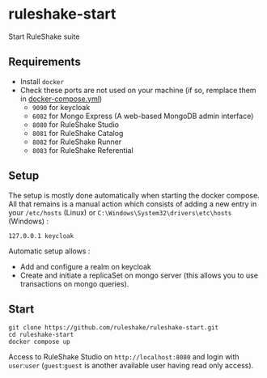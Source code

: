 # ruleshake-start

Start RuleShake suite

## Requirements

* Install `docker`
* Check these ports are not used on your machine (if so, remplace them in [docker-compose.yml](docker-compose.yml))
  * `9090` for keycloak
  * `6082` for Mongo Express (A web-based MongoDB admin interface)
  * `8080` for RuleShake Studio
  * `8081` for RuleShake Catalog
  * `8082` for RuleShake Runner
  * `8083` for RuleShake Referential

## Setup

The setup is mostly done automatically when starting the docker compose. 
All that remains is a manual action which consists of adding a new entry in your `/etc/hosts` (Linux) or `C:\Windows\System32\drivers\etc\hosts` (Windows) :
```shell
127.0.0.1 keycloak
```

Automatic setup allows :
* Add and configure a realm on keycloak
* Create and initiate a replicaSet on mongo server (this allows you to use transactions on mongo queries).

## Start

```shell
git clone https://github.com/ruleshake/ruleshake-start.git
cd ruleshake-start
docker compose up
```

Access to RuleShake Studio on `http://localhost:8080` and login with `user`:`user` 
(`guest`:`guest` is another available user having read only access).